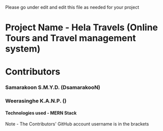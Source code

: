 Please go under edit and edit this file as needed for your project

# Project Name -  Hela Travels (Online Tours and Travel management system)
# Contributors 
### Samarakoon S.M.Y.D. (DsamarakooN)
### Weerasinghe K.A.N.P. ()

#### Technologies used - MERN Stack

Note - The Contributors' GitHub account username is in the brackets 

